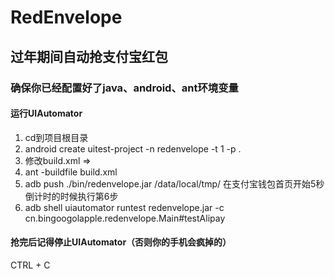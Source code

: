 
# RedEnvelope 

## 过年期间自动抢支付宝红包

### 确保你已经配置好了java、android、ant环境变量

#### 运行UIAutomator

1. cd到项目根目录
2. android create uitest-project -n redenvelope -t 1 -p .
3. 修改build.xml <project name="redenvelope" default="help"> => <project name="redenvelope" default="build">
4. ant -buildfile build.xml
5. adb push ./bin/redenvelope.jar /data/local/tmp/
在支付宝钱包首页开始5秒倒计时的时候执行第6步
6. adb shell uiautomator runtest redenvelope.jar -c  cn.bingoogolapple.redenvelope.Main#testAlipay


#### 抢完后记得停止UIAutomator（否则你的手机会疯掉的）
CTRL + C
